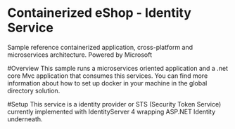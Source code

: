 # Containerized eShop - Identity Service
Sample reference containerized application, cross-platform and microservices architecture.
Powered by Microsoft

#Overview
This sample runs a microservices oriented application and a .net core Mvc application that consumes this services. You can find more information about how to set up docker in your machine in the global directory solution.

#Setup
This service is a identity provider or STS (Security Token Service) currently implemented with IdentityServer 4 wrapping ASP.NET Identity underneath.



